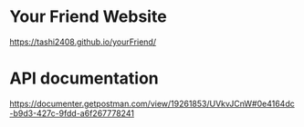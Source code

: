 # Your Friend Website
https://tashi2408.github.io/yourFriend/

# API documentation
https://documenter.getpostman.com/view/19261853/UVkvJCnW#0e4164dc-b9d3-427c-9fdd-a6f267778241
